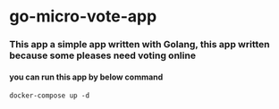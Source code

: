 # go-micro-vote-app

### This app a simple app written with Golang, this app written because some pleases need voting online 

#### you can run this app by below command
```docker-compose up -d```